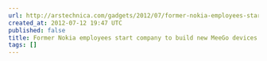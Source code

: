```yaml
---
url: http://arstechnica.com/gadgets/2012/07/former-nokia-employees-start-company-to-build-new-meego-devices/
created_at: 2012-07-12 19:47 UTC
published: false
title: Former Nokia employees start company to build new MeeGo devices | Ars Technica
tags: []
---
```




